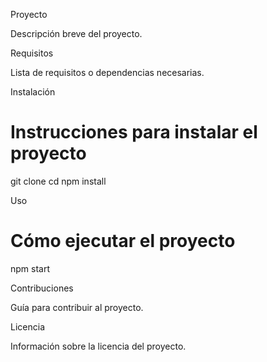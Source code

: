 Proyecto

Descripción breve del proyecto.

Requisitos

Lista de requisitos o dependencias necesarias.

Instalación

# Instrucciones para instalar el proyecto
git clone <repositorio>
cd <proyecto>
npm install

Uso

# Cómo ejecutar el proyecto
npm start

Contribuciones

Guía para contribuir al proyecto.

Licencia

Información sobre la licencia del proyecto.